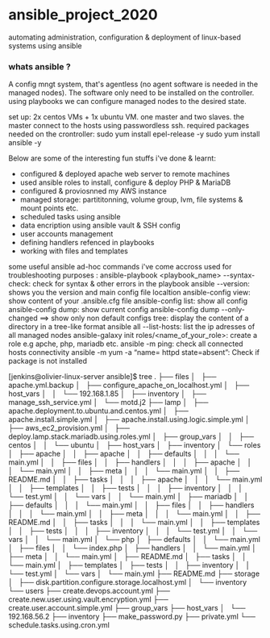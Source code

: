 # ansible_project_2020
automating administration, configuration &amp; deployment of linux-based systems using ansible 
### whats ansible ? ###
A config mngt system, that's agentless (no agent software is needed in the managed nodes). The software only need to be installed on the controller. using playbooks we can configure managed nodes to the desired state.

set up: 2x centos VMs + 1x ubuntu VM. one master and two slaves. the master connect to the hosts using passwordless ssh. 
required packages needed on the crontroller:
sudo yum install epel-release -y
sudo yum install ansible -y 

Below are some of the interesting fun stuffs i've done & learnt:

*  configured & deployed apache web server to remote machines
*  used ansible roles to install, configure & deploy PHP & MariaDB
*  configured & proviosnned my AWS instance
*  managed storage: partititonning, volume group, lvm, file systems & mount points etc.
*  scheduled tasks using ansible 
*  data encription using ansible vault & SSH config
*  user accounts management 
*  defining handlers refenced in playbooks
*  working with files and templates

some useful ansible ad-hoc commands i've come accross used for troubleshooting purposes :
ansible-playbook <playbook_name> --syntax-check: check for syntax & other errors in the playbook
ansible --version: shows you the version and main config file localtion
ansible-config view: show content of your .ansible.cfg file
ansible-config list: show all config 
ansible-config dump: show current config 
ansible-config dump --only-changed ==> show only non default configs
tree: display the content of a directory in a tree-like format
ansible all --list-hosts: list the ip adresses of all managed nodes
ansible-galaxy init roles/<name_of_your_role>: create a role e.g apche, php, mariadb etc. 
ansible <group> -m ping: check all connected hosts connectivity
ansible <group> -m yum -a “name= httpd state=absent”: Check if package is not installed
  

[jenkins@olivier-linux-server ansible]$ tree
.
├── files
│   ├── apache.yml.backup
│   ├── configure_apache_on_localhost.yml
│   ├── host_vars
│   │   └── 192.168.1.85
│   ├── inventory
│   ├── manage_ssh_service.yml
│   └── motd.j2
├── lamp
│   ├── apache.deployment.to.ubuntu.and.centos.yml
│   ├── apache.install.simple.yml
│   ├── apache.install.using.logic.simple.yml
│   ├── aws_ec2_provision.yml
│   ├── deploy.lamp.stack.mariadb.using.roles.yml
│   ├── group_vars
│   │   ├── centos
│   │   └── ubuntu
│   ├── host_vars
│   ├── inventory
│   └── roles
│       ├── apache
│       │   ├── apache
│       │   ├── defaults
│       │   │   └── main.yml
│       │   ├── files
│       │   ├── handlers
│       │   │   ├── apache
│       │   │   └── main.yml
│       │   ├── meta
│       │   │   └── main.yml
│       │   ├── README.md
│       │   ├── tasks
│       │   │   ├── apache
│       │   │   └── main.yml
│       │   ├── templates
│       │   ├── tests
│       │   │   ├── inventory
│       │   │   └── test.yml
│       │   └── vars
│       │       └── main.yml
│       ├── mariadb
│       │   ├── defaults
│       │   │   └── main.yml
│       │   ├── files
│       │   ├── handlers
│       │   │   └── main.yml
│       │   ├── meta
│       │   │   └── main.yml
│       │   ├── README.md
│       │   ├── tasks
│       │   │   └── main.yml
│       │   ├── templates
│       │   ├── tests
│       │   │   ├── inventory
│       │   │   └── test.yml
│       │   └── vars
│       │       └── main.yml
│       └── php
│           ├── defaults
│           │   └── main.yml
│           ├── files
│           │   └── index.php
│           ├── handlers
│           │   └── main.yml
│           ├── meta
│           │   └── main.yml
│           ├── README.md
│           ├── tasks
│           │   └── main.yml
│           ├── templates
│           ├── tests
│           │   ├── inventory
│           │   └── test.yml
│           └── vars
│               └── main.yml
├── README.md
├── storage
│   ├── disk.partition.configure.storage.localhost.yml
│   └── inventory
└── users
    ├── create.devops.account.yml
    ├── create.new.user.using.vault.encryption.yml
    ├── create.user.account.simple.yml
    ├── group_vars
    ├── host_vars
    │   └── 192.168.56.2
    ├── inventory
    ├── make_password.py
    ├── private.yml
    └── schedule.tasks.using.cron.yml

